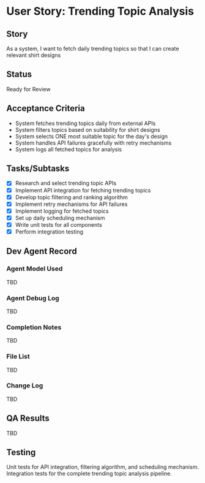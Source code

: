 # User Story: Trending Topic Analysis

## Story
As a system, I want to fetch daily trending topics so that I can create relevant shirt designs

## Status
Ready for Review

## Acceptance Criteria
- System fetches trending topics daily from external APIs
- System filters topics based on suitability for shirt designs
- System selects ONE most suitable topic for the day's design
- System handles API failures gracefully with retry mechanisms
- System logs all fetched topics for analysis

## Tasks/Subtasks
- [x] Research and select trending topic APIs
- [x] Implement API integration for fetching trending topics
- [x] Develop topic filtering and ranking algorithm
- [x] Implement retry mechanisms for API failures
- [x] Implement logging for fetched topics
- [x] Set up daily scheduling mechanism
- [x] Write unit tests for all components
- [x] Perform integration testing

## Dev Agent Record
### Agent Model Used
TBD

### Agent Debug Log
TBD

### Completion Notes
TBD

### File List
TBD

### Change Log
TBD

## QA Results
TBD

## Testing
Unit tests for API integration, filtering algorithm, and scheduling mechanism.
Integration tests for the complete trending topic analysis pipeline.